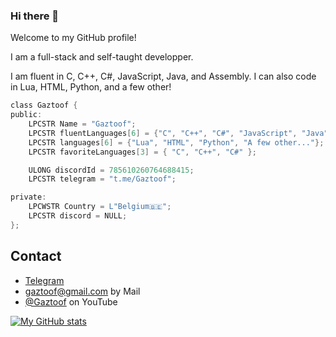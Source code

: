 ### Hi there 👋

Welcome to my GitHub profile!

I am a full-stack and self-taught developper.

I am fluent in C, C++, C#, JavaScript, Java, and Assembly.
I can also code in Lua, HTML, Python, and a few other!

```c
class Gaztoof {
public:
    LPCSTR Name = "Gaztoof";
    LPCSTR fluentLanguages[6] = {"C", "C++", "C#", "JavaScript", "Java", "Assembly"};
    LPCSTR languages[6] = {"Lua", "HTML", "Python", "A few other..."};
    LPCSTR favoriteLanguages[3] = { "C", "C++", "C#" };

    ULONG discordId = 785610260764688415;
    LPCSTR telegram = "t.me/Gaztoof";

private:
    LPCWSTR Country = L"Belgium🇧🇪";
    LPCSTR discord = NULL;
};
```

## Contact
- [Telegram](https://t.me/Gaztoof)
- [gaztoof@gmail.com](./) by Mail
- [@Gaztoof](https://twitter.com/instagram) on YouTube

[![My GitHub stats](https://github-readme-stats.vercel.app/api?username=Gaztoof)](https://github.com/anuraghazra/github-readme-stats?show_icons=true&theme=dark)
